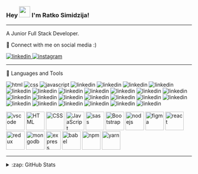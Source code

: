 ### Hey <img src="https://raw.githubusercontent.com/MartinHeinz/MartinHeinz/master/wave.gif" width="30px"> I'm Ratko Simidzija!

---

A Junior Full Stack Developer.

💬 Connect with me on social media :)

[<img src="https://img.shields.io/badge/LinkedIn-0077B5?style=for-the-badge&logo=linkedin&logoColor=white" alt="linkedin"/>
](https://linkedin.com/in/ratkosimidzija)
[<img src="https://img.shields.io/badge/Instagram-E4405F?style=for-the-badge&logo=instagram&logoColor=white" alt="instagram" />
](https://www.instagram.com/sira08_/)



---

📂 Languages and Tools

<img src="https://img.shields.io/badge/HTML5-E34F26?style=for-the-badge&logo=html5&logoColor=white" alt="html"/>
<img src="https://img.shields.io/badge/CSS3-1572B6?style=for-the-badge&logo=css3&logoColor=white" alt="css"/>
<img src="https://img.shields.io/badge/JavaScript-F7DF1E?style=for-the-badge&logo=javascript&logoColor=black" alt="javascript"/>
<img src="https://img.shields.io/badge/npm-CB3837?style=for-the-badge&logo=npm&logoColor=white" alt="linkedin"/>
<img src="https://img.shields.io/badge/Node.js-43853D?style=for-the-badge&logo=node-dot-js&logoColor=white" alt="linkedin"/>
<img src="https://img.shields.io/badge/Yarn-2C8EBB?style=for-the-badge&logo=yarn&logoColor=white" alt="linkedin"/>
<img src="https://img.shields.io/badge/Express.js-000000?style=for-the-badge&logo=express&logoColor=white" alt="linkedin"/>
<img src="https://img.shields.io/badge/Sass-CC6699?style=for-the-badge&logo=sass&logoColor=white" alt="linkedin"/>
<img src="https://img.shields.io/badge/Markdown-000000?style=for-the-badge&logo=markdown&logoColor=white" alt="linkedin"/>
<img src="https://img.shields.io/badge/React-20232A?style=for-the-badge&logo=react&logoColor=61DAFB" alt="linkedin"/>
<img src="https://img.shields.io/badge/Bootstrap-563D7C?style=for-the-badge&logo=bootstrap&logoColor=white" alt="linkedin"/>
<img src="https://img.shields.io/badge/Redux-593D88?style=for-the-badge&logo=redux&logoColor=white" alt="linkedin"/>
<img src="https://img.shields.io/badge/Material--UI-0081CB?style=for-the-badge&logo=material-ui&logoColor=white" alt="linkedin"/>
<img src="https://img.shields.io/badge/React_Router-CA4245?style=for-the-badge&logo=react-router&logoColor=white" alt="linkedin"/>
<img src="https://img.shields.io/badge/jQuery-0769AD?style=for-the-badge&logo=jquery&logoColor=white" alt="linkedin"/>
<img src="https://img.shields.io/badge/Git-F05032?style=for-the-badge&logo=git&logoColor=white" alt="linkedin"/>
<img src="https://img.shields.io/badge/Postman-FF6C37?style=for-the-badge&logo=Postman&logoColor=white" alt="linkedin"/>
<img src="https://img.shields.io/badge/Insomnia-5849be?style=for-the-badge&logo=Insomnia&logoColor=white" alt="linkedin"/>
<img src="https://img.shields.io/badge/Redux-593D88?style=for-the-badge&logo=redux&logoColor=white" alt="linkedin"/>
<img src="https://img.shields.io/badge/Visual_Studio_Code-0078D4?style=for-the-badge&logo=visual%20studio%20code&logoColor=white" alt="linkedin"/>
<img src="https://img.shields.io/badge/Linux-FCC624?style=for-the-badge&logo=linux&logoColor=black" alt="linkedin"/>
<img src="https://img.shields.io/badge/iOS-000000?style=for-the-badge&logo=ios&logoColor=white" alt="linkedin"/>
<img src="https://img.shields.io/badge/Firefox_Browser-FF7139?style=for-the-badge&logo=Firefox-Browser&logoColor=white" alt="linkedin"/>
<img src="https://img.shields.io/badge/Microsoft_Edge-0078D7?style=for-the-badge&logo=Microsoft-edge&logoColor=white" alt="linkedin"/>
<img src="https://img.shields.io/badge/Safari-FF1B2D?style=for-the-badge&logo=Safari&logoColor=white" alt="linkedin"/>
<img src="https://img.shields.io/badge/Google_chrome-4285F4?style=for-the-badge&logo=Google-chrome&logoColor=white" alt="linkedin"/>
<img src="https://img.shields.io/badge/Netlify-00C7B7?style=for-the-badge&logo=netlify&logoColor=white" alt="linkedin"/>









<img src="https://cdn.jsdelivr.net/gh/devicons/devicon/icons/vscode/vscode-original.svg" alt="vscode" width="50" height="50"/> <img src="https://cdn.jsdelivr.net/gh/devicons/devicon/icons/html5/html5-original.svg" alt="HTML" width="50" height="50"/>
<img src="https://cdn.jsdelivr.net/gh/devicons/devicon/icons/css3/css3-original.svg" alt="CSS" width="50" height="50"/>
<img src="https://cdn.jsdelivr.net/gh/devicons/devicon/icons/javascript/javascript-original.svg" alt="JavaScript" width="50" height="50"/>
<img src="https://cdn.jsdelivr.net/gh/devicons/devicon/icons/sass/sass-original.svg" alt="sass" width="50" height="50"/>
<img src="https://cdn.jsdelivr.net/gh/devicons/devicon/icons/bootstrap/bootstrap-plain.svg" alt="Bootstrap" width="50" height="50"/>
<img src="https://cdn.jsdelivr.net/gh/devicons/devicon/icons/nodejs/nodejs-original.svg" alt="nodejs" width="50" height="50"/>
<img src="https://cdn.jsdelivr.net/gh/devicons/devicon/icons/figma/figma-original.svg" alt="figma" width="50" height="50"/>
<img src="https://cdn.jsdelivr.net/gh/devicons/devicon/icons/react/react-original.svg" alt="react" width="50" height="50"/>
<img src="https://cdn.jsdelivr.net/gh/devicons/devicon/icons/redux/redux-original.svg" alt="redux" width="50" height="50"/>
<img src="https://cdn.jsdelivr.net/gh/devicons/devicon/icons/mongodb/mongodb-plain-wordmark.svg" alt="mongodb" width="50" height="50"/>
<img src="https://simpleicons.org/icons/express.svg" alt="express" width="40" height="50"/>
<img src="https://cdn.jsdelivr.net/gh/devicons/devicon/icons/babel/babel-original.svg" alt="babel" width="50" height="50"/>
<img src="https://cdn.jsdelivr.net/gh/devicons/devicon/icons/npm/npm-original-wordmark.svg" alt="npm" width="50" height="50"/>
<img src="https://cdn.jsdelivr.net/gh/devicons/devicon/icons/yarn/yarn-original-wordmark.svg" alt="yarn" width="50" height="50"/>




---

<details>
  <summary>:zap: GitHub Stats</summary>

  <img align="left" alt="Ratko's GitHub Stats" src="https://github-readme-stats-pi-topaz-17.vercel.app/api?username=ratko-sim&show_icons=true&theme=radical"/>

</details>






